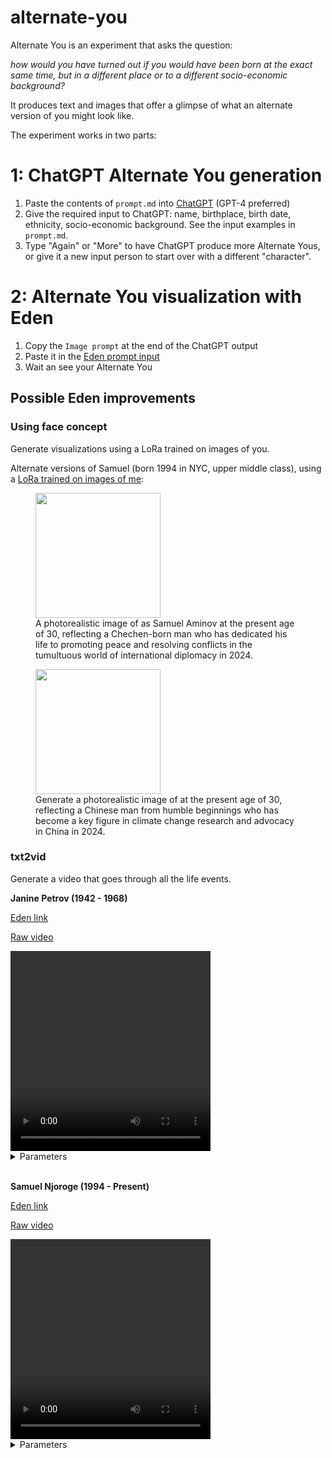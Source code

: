 # alternate-you

Alternate You is an experiment that asks the question:

_how would you have turned out if you would have been born at the exact same time, but in a different place or to a different socio-economic background?_

It produces text and images that offer a glimpse of what an alternate version of you might look like.

The experiment works in two parts:

# 1: ChatGPT Alternate You generation

1. Paste the contents of `prompt.md` into [ChatGPT](https://chat.openai.com/) (GPT-4 preferred)
2. Give the required input to ChatGPT: name, birthplace, birth date, ethnicity, socio-economic background. See the input examples in `prompt.md`.
3. Type "Again" or "More" to have ChatGPT produce more Alternate Yous, or give it a new input person to start over with a different "character".

# 2: Alternate You visualization with Eden

1. Copy the `Image prompt` at the end of the ChatGPT output
2. Paste it in the [Eden prompt input](https://app.eden.art/create/creations)
3. Wait an see your Alternate You

## Possible Eden improvements

### Using face concept
Generate visualizations using a LoRa trained on images of you.


Alternate versions of Samuel (born 1994 in NYC, upper middle class), using a [LoRa trained on images of me](https://app.eden.art/creators/samzmann?conceptId=65ad726bc7e9dd341fa70391):

<figure>
  <img src="https://edenartlab-prod-data.s3.us-east-1.amazonaws.com/6abad4f690abc4d8736f1d9a68082841d844b48f10aff1a2095bbae1fdc5a5e0.jpg" width="200" />
  <figcaption>A photorealistic image of <concept> as Samuel Aminov at the present age of 30, reflecting a Chechen-born man who has dedicated his life to promoting peace and resolving conflicts in the tumultuous world of international diplomacy in 2024.</figcaption>
</figure>

<figure>
  <img src="https://edenartlab-prod-data.s3.us-east-1.amazonaws.com/e2c20b163a7a737d7b022cb6800d8080bbcccdc4a9e84d78fdd6b5539e9c459f.jpg" width="200" />
  <figcaption>Generate a photorealistic image of <concept> at the present age of 30, reflecting a Chinese man from humble beginnings who has become a key figure in climate change research and advocacy in China in 2024.<figcaption>
</figure>

### txt2vid

Generate a video that goes through all the life events.

**Janine Petrov (1942 - 1968)**


[Eden link](https://app.eden.art/creators/samzmann?creationId=65ad897ac7e9dd341fbfbe79)

[Raw video](https://edenartlab-prod-data.s3.us-east-1.amazonaws.com/62f3adb2f26dbf9396f2bde275f0f544196b23a6ea7061c8bb12ec36ae0ba1ed.mp4)

<video width="320" height="320" controls>
  <source src="https://edenartlab-prod-data.s3.us-east-1.amazonaws.com/62f3adb2f26dbf9396f2bde275f0f544196b23a6ea7061c8bb12ec36ae0ba1ed.mp4" type="video/mp4">
</video>

<details>
<summary>Parameters</summary>

<br>
<p>GPT input</p>
<pre>
- name: Janine
- birthplace: Marseille, France
- birth date: July 1942
- ethnicity: caucasian
- socio-economic background: lower class
</pre>

<p>GPT output</p>
<pre>
Janine Petrov (1942 - 1968)
👶 July 1942: Born in a small village near Stalingrad, USSR.
⚠️ 1943: Famine strikes, barely survives.
🚚 1957: Moves to Moscow, seeks work.
📚 1960: Enrolls in night school.
✊ 1962: Becomes an active political dissident.
🚨 1968: Arrested, dies in custody under mysterious circumstances.
</pre>

<p>Modified output for text2vid</p>
<pre>
A newborn baby girl, named Janine, lies in a simple, rustic wooden cradle. The background reveals a small, impoverished village near Stalingrad, USSR, during the 1940s. The scene is set against the backdrop of World War II, with worn-out buildings and a somber, war-torn atmosphere.

A one-year-old Janine appears malnourished and fragile, her tiny form accentuated by the sparse and dimly lit room around her. The room's bare walls and lack of furnishings highlight the severe conditions of the famine in the USSR during World War II.

Fifteen-year-old Janine, dressed in modest, slightly worn 1950s attire, stands alone at a bustling Moscow train station. She holds a small, well-used suitcase, her face a mix of hope and uncertainty, as people and trains move around her, capturing the busy city life contrasting with her rural upbringing.

An 18-year-old Janine, immersed in her studies, sits at a small table in a dimly lit, cramped room. Books and notes are spread out before her, illuminated by a single flickering light bulb, showing her intense focus and determination to learn amidst her challenging circumstances.

Twenty-year-old Janine is depicted as a fervent political dissident, speaking passionately in a secretive meeting. The room is shadowy, with listeners gathered closely, their faces reflecting a mix of fear and determination. Janine stands out with her expressive gestures and a look of defiance and courage.

A 26-year-old Janine, weary and resigned, is captured in a stark, dimly lit prison cell. The cold, barren walls and sparse furnishings emphasize the bleakness of her situation. Her expression is one of quiet despair, a stark contrast to her earlier resilience, capturing her final moments in mysterious custody.
</pre>
</details>

<br>

**Samuel Njoroge (1994 - Present)**

[Eden link](https://app.eden.art/creators/samzmann?creationId=65ad8dacc7e9dd341fc6b7a9)

[Raw video](https://edenartlab-prod-data.s3.us-east-1.amazonaws.com/4da6b90ef7f59e54cd7f3f62ea352e23525fb2640e77751144e6923818a3ca3c.mp4)

<video width="320" height="320" controls>
  <source src="https://edenartlab-prod-data.s3.us-east-1.amazonaws.com/4da6b90ef7f59e54cd7f3f62ea352e23525fb2640e77751144e6923818a3ca3c.mp4" type="video/mp4">
</video>

<details>
<summary>Parameters</summary>

<br>
<p>GPT input</p>
<pre>
name: Samuel
birthplace: New York City, USA
birth date: March 1994
ethnicity: Caucasian
socio-economic background: upper middle class
</pre>

<p>GPT output</p>
<pre>
👶 1994: Born in a dilapidated hut, sub-Saharan Africa.
🍲 1999: Scavenges food in a slum.
🔨 2010: Labors in a hazardous workshop.
🚔 2012: Involved in street crime.
🚓 2020: Incarcerated in a bleak cell.
</pre>

<p>Modified output for text2vid</p>
<pre>
A newborn Samuel, wrapped in a tattered blanket, lies in a makeshift crib in a small, dilapidated hut. The background reveals a poverty-stricken area in a rural village in sub-Saharan Africa, circa 1994. The room is bare and somber, with minimal furnishings, highlighting the stark reality of his impoverished beginnings.

A five-year-old Samuel, in worn-out clothing, is seen scavenging for food in a garbage-strewn alley of a crowded slum. The surroundings are chaotic and unhygienic, with narrow, dirty lanes and makeshift shelters, reflecting the harshness of his struggle for survival in the mid-1990s.

At the age of 16, Samuel is portrayed laboring in a hazardous, poorly lit workshop. He's wearing tattered work clothes, his face showing signs of fatigue and the harshness of child labor. The background is filled with rudimentary tools and machinery, symbolizing his life of hard labor in a developing country in the early 2010s.

An 18-year-old Samuel, looking gaunt and tired, is seen in a rundown urban setting, involved in petty street crime. The environment is gritty and dangerous, with graffiti-covered walls and a group of similarly rough-looking individuals, highlighting his descent into criminal activities for survival.

A 24-year-old Samuel, now visibly hardened and scarred, sits alone in a dim, cramped prison cell. The cell is stark and oppressive, with bare walls and minimal light, capturing his grim reality after years of hardship and eventual incarceration in a developing country's prison system by the early 2020s.
</pre>
</details>